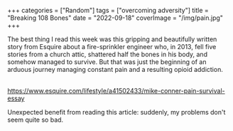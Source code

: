 +++
categories = ["Random"]
tags = ["overcoming adversity"]
title = "Breaking 108 Bones"
date = "2022-09-18"
coverImage = "/img/pain.jpg"
+++

The best thing I read this week was this gripping and beautifully written story from Esquire about a fire-sprinkler engineer who, in 2013, fell five stories from a church attic, shattered half the bones in his body, and somehow managed to survive. But that was just the beginning of an arduous journey managing constant pain and a resulting opioid addiction.

<!--more-->

<br>
<a href="https://www.esquire.com/lifestyle/a41502433/mike-conner-pain-survival-essay/" target="_blank">
https://www.esquire.com/lifestyle/a41502433/mike-conner-pain-survival-essay</a>

Unexpected benefit from reading this article: suddenly, my problems don't seem quite so bad.
